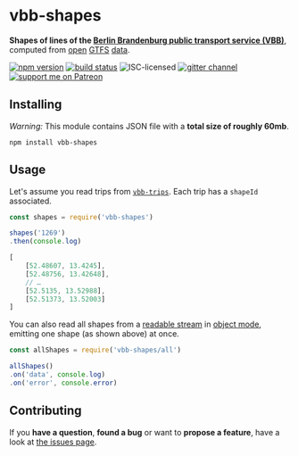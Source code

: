 # vbb-shapes

**Shapes of lines of the [Berlin Brandenburg public transport service (VBB)](http://www.vbb.de/)**, computed from [open](https://daten.berlin.de/datensaetze/vbb-fahrplandaten-juni-2018-bis-mitte-dezember-2018) [GTFS](https://developers.google.com/transit/gtfs/) [data](https://vbb-gtfs.jannisr.de/).

[![npm version](https://img.shields.io/npm/v/vbb-shapes.svg)](https://www.npmjs.com/package/vbb-shapes)
[![build status](https://img.shields.io/travis/derhuerst/vbb-shapes.svg)](https://travis-ci.org/derhuerst/vbb-shapes)
![ISC-licensed](https://img.shields.io/github/license/derhuerst/vbb-shapes.svg)
[![gitter channel](https://badges.gitter.im/derhuerst/vbb-rest.svg)](https://gitter.im/derhuerst/vbb-rest)
[![support me on Patreon](https://img.shields.io/badge/support%20me-on%20patreon-fa7664.svg)](https://patreon.com/derhuerst)


## Installing

*Warning:* This module contains JSON file with a **total size of roughly 60mb**.

```shell
npm install vbb-shapes
```


## Usage

Let's assume you read trips from [`vbb-trips`](https://github.com/derhuerst/vbb-trips). Each trip has a `shapeId` associated.

```js
const shapes = require('vbb-shapes')

shapes('1269')
.then(console.log)
```

```js
[
	[52.48607, 13.4245],
	[52.48756, 13.42648],
	// …
	[52.5135, 13.52988],
	[52.51373, 13.52003]
]
```

You can also read all shapes from a [readable stream](https://nodejs.org/api/stream.html#stream_class_stream_readable) in [object mode](https://nodejs.org/api/stream.html#stream_object_mode), emitting one shape (as shown above) at once.

```js
const allShapes = require('vbb-shapes/all')

allShapes()
.on('data', console.log)
.on('error', console.error)
```


## Contributing

If you **have a question**, **found a bug** or want to **propose a feature**, have a look at [the issues page](https://github.com/derhuerst/vbb-shapes/issues).
